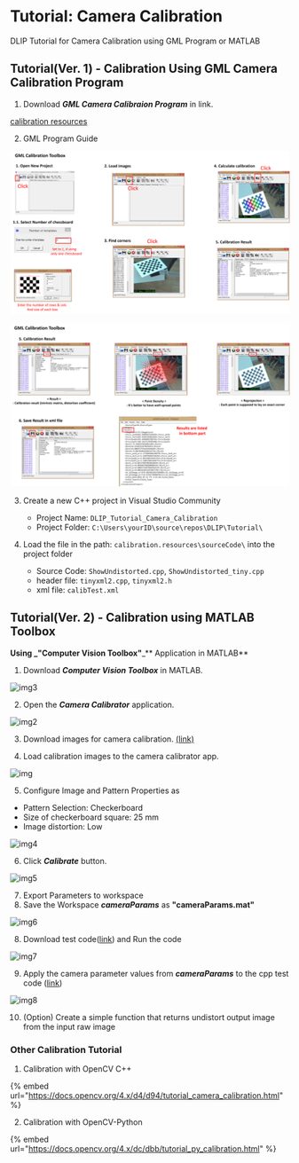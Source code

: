 # Tutorial: Camera Calibration

DLIP Tutorial for Camera Calibration using GML Program or MATLAB

## Tutorial(Ver. 1) - Calibration Using GML Camera Calibration Program

1. Download _**GML Camera Calibraion Program**_ in link.

  [calibration resources](https://github.com/ykkimhgu/DLIP_doc/files/14879534/calibration.resources.zip)

2.  GML Program Guide

![guide1](https://github.com/ykkimhgu/DLIP_doc/blob/master/images/calibration1.png)

![guide2](https://github.com/ykkimhgu/DLIP_doc/blob/master/images/calibration2.png)

3. Create a new C++ project in Visual Studio Community
   * Project Name: `DLIP_Tutorial_Camera_Calibration`
   * Project Folder: `C:\Users\yourID\source\repos\DLIP\Tutorial\`

4. Load the file in the path: `calibration.resources\sourceCode\` into the project folder
   * Source Code: `ShowUndistorted.cpp`, `ShowUndistorted_tiny.cpp`
   * header file: `tinyxml2.cpp`, `tinyxml2.h`
   * xml file: `calibTest.xml`
     
## Tutorial(Ver. 2) - Calibration using MATLAB Toolbox
**Using **_**"Computer Vision Toolbox"**_** Application in MATLAB**

1. Download _**Computer Vision Toolbox**_ in MATLAB.

![img3](https://user-images.githubusercontent.com/84509483/226327538-cb410359-6337-4030-b6fd-83042b1db028.PNG)



2. Open the _**Camera Calibrator**_ application.

![img2](https://user-images.githubusercontent.com/84509483/226327602-6d01d8c2-bf21-4fb0-812c-c6438fec07ba.PNG)



3. Download images for camera calibration. [(link)](https://github.com/ykkimhgu/DLIP-src/blob/main/Tutorial\_Calibration/camera\_calibration\_images.zip)



4. Load calibration images to the camera calibrator app.

![img](https://user-images.githubusercontent.com/84509483/226327653-216ad6ed-34ea-4fab-bd60-98499c6e18c7.PNG)



5. Configure Image and Pattern Properties as

* Pattern Selection:  Checkerboard
* Size of checkerboard square:  25 mm
* Image distortion: Low

![img4](https://user-images.githubusercontent.com/84509483/226327686-7ee6cf2d-e079-4b28-9e30-1db0482f04a9.PNG)



6. Click _**Calibrate**_ button.

![img5](https://user-images.githubusercontent.com/84509483/226327718-35316e83-78bc-4d68-aa43-ee61d96d16ac.PNG)



7. Export Parameters to workspace
8. Save the Workspace  _**cameraParams**_  as **"cameraParams.mat"**

![img6](https://user-images.githubusercontent.com/84509483/226327732-b066f4a1-fc5e-4d07-8d66-f5ddfafb2acb.PNG)



8. Download test code([link](https://github.com/ykkimhgu/DLIP-src/blob/main/Tutorial\_Calibration/DLIP\_Tutorial\_Calibration\_GetUndistortedImg.m)) and Run the code

![img7](https://user-images.githubusercontent.com/84509483/226327756-702956a0-f1d7-4098-a7fb-2b149f31df37.PNG)



9. Apply the camera parameter values from _**cameraParams**_ to the cpp test code ([link](https://github.com/ykkimhgu/DLIP-src/blob/main/Tutorial\_Calibration/ShowUndistorted.cpp))

![img8](https://user-images.githubusercontent.com/84509483/226327795-2cf5e1fc-e856-4a53-8c23-625d71ad43ff.PNG)

10. (Option) Create a simple function that returns undistort output image from the input raw image



### Other Calibration Tutorial

1. Calibration with OpenCV C++

{% embed url="https://docs.opencv.org/4.x/d4/d94/tutorial_camera_calibration.html" %}

2. Calibration with OpenCV-Python

{% embed url="https://docs.opencv.org/4.x/dc/dbb/tutorial_py_calibration.html" %}
